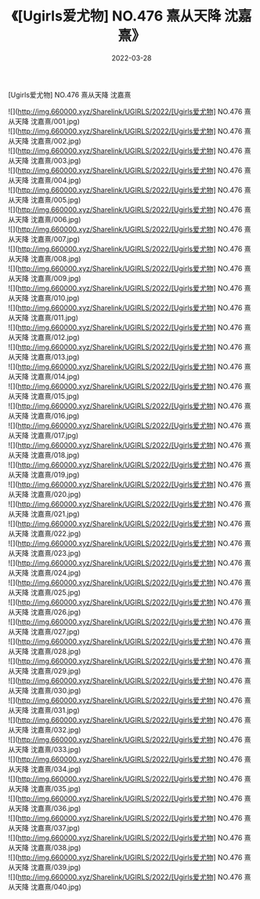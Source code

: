 ﻿---
layout: post
title:  《[Ugirls爱尤物] NO.476 熹从天降 沈嘉熹》
date:   2022-03-28
img: http://img.660000.xyz/Sharelink/UGIRLS/2022/[Ugirls爱尤物] NO.476 熹从天降 沈嘉熹/000.jpg
categories: [美女, 清纯, 唯美]
---

[Ugirls爱尤物] NO.476 熹从天降 沈嘉熹

 ![](http://img.660000.xyz/Sharelink/UGIRLS/2022/[Ugirls爱尤物] NO.476 熹从天降 沈嘉熹/001.jpg) <br>![](http://img.660000.xyz/Sharelink/UGIRLS/2022/[Ugirls爱尤物] NO.476 熹从天降 沈嘉熹/002.jpg) <br>![](http://img.660000.xyz/Sharelink/UGIRLS/2022/[Ugirls爱尤物] NO.476 熹从天降 沈嘉熹/003.jpg) <br>![](http://img.660000.xyz/Sharelink/UGIRLS/2022/[Ugirls爱尤物] NO.476 熹从天降 沈嘉熹/004.jpg) <br>![](http://img.660000.xyz/Sharelink/UGIRLS/2022/[Ugirls爱尤物] NO.476 熹从天降 沈嘉熹/005.jpg) <br>![](http://img.660000.xyz/Sharelink/UGIRLS/2022/[Ugirls爱尤物] NO.476 熹从天降 沈嘉熹/006.jpg) <br>![](http://img.660000.xyz/Sharelink/UGIRLS/2022/[Ugirls爱尤物] NO.476 熹从天降 沈嘉熹/007.jpg) <br>![](http://img.660000.xyz/Sharelink/UGIRLS/2022/[Ugirls爱尤物] NO.476 熹从天降 沈嘉熹/008.jpg) <br>![](http://img.660000.xyz/Sharelink/UGIRLS/2022/[Ugirls爱尤物] NO.476 熹从天降 沈嘉熹/009.jpg) <br>![](http://img.660000.xyz/Sharelink/UGIRLS/2022/[Ugirls爱尤物] NO.476 熹从天降 沈嘉熹/010.jpg) <br>![](http://img.660000.xyz/Sharelink/UGIRLS/2022/[Ugirls爱尤物] NO.476 熹从天降 沈嘉熹/011.jpg) <br>![](http://img.660000.xyz/Sharelink/UGIRLS/2022/[Ugirls爱尤物] NO.476 熹从天降 沈嘉熹/012.jpg) <br>![](http://img.660000.xyz/Sharelink/UGIRLS/2022/[Ugirls爱尤物] NO.476 熹从天降 沈嘉熹/013.jpg) <br>![](http://img.660000.xyz/Sharelink/UGIRLS/2022/[Ugirls爱尤物] NO.476 熹从天降 沈嘉熹/014.jpg) <br>![](http://img.660000.xyz/Sharelink/UGIRLS/2022/[Ugirls爱尤物] NO.476 熹从天降 沈嘉熹/015.jpg) <br>![](http://img.660000.xyz/Sharelink/UGIRLS/2022/[Ugirls爱尤物] NO.476 熹从天降 沈嘉熹/016.jpg) <br>![](http://img.660000.xyz/Sharelink/UGIRLS/2022/[Ugirls爱尤物] NO.476 熹从天降 沈嘉熹/017.jpg) <br>![](http://img.660000.xyz/Sharelink/UGIRLS/2022/[Ugirls爱尤物] NO.476 熹从天降 沈嘉熹/018.jpg) <br>![](http://img.660000.xyz/Sharelink/UGIRLS/2022/[Ugirls爱尤物] NO.476 熹从天降 沈嘉熹/019.jpg) <br>![](http://img.660000.xyz/Sharelink/UGIRLS/2022/[Ugirls爱尤物] NO.476 熹从天降 沈嘉熹/020.jpg) <br>![](http://img.660000.xyz/Sharelink/UGIRLS/2022/[Ugirls爱尤物] NO.476 熹从天降 沈嘉熹/021.jpg) <br>![](http://img.660000.xyz/Sharelink/UGIRLS/2022/[Ugirls爱尤物] NO.476 熹从天降 沈嘉熹/022.jpg) <br>![](http://img.660000.xyz/Sharelink/UGIRLS/2022/[Ugirls爱尤物] NO.476 熹从天降 沈嘉熹/023.jpg) <br>![](http://img.660000.xyz/Sharelink/UGIRLS/2022/[Ugirls爱尤物] NO.476 熹从天降 沈嘉熹/024.jpg) <br>![](http://img.660000.xyz/Sharelink/UGIRLS/2022/[Ugirls爱尤物] NO.476 熹从天降 沈嘉熹/025.jpg) <br>![](http://img.660000.xyz/Sharelink/UGIRLS/2022/[Ugirls爱尤物] NO.476 熹从天降 沈嘉熹/026.jpg) <br>![](http://img.660000.xyz/Sharelink/UGIRLS/2022/[Ugirls爱尤物] NO.476 熹从天降 沈嘉熹/027.jpg) <br>![](http://img.660000.xyz/Sharelink/UGIRLS/2022/[Ugirls爱尤物] NO.476 熹从天降 沈嘉熹/028.jpg) <br>![](http://img.660000.xyz/Sharelink/UGIRLS/2022/[Ugirls爱尤物] NO.476 熹从天降 沈嘉熹/029.jpg) <br>![](http://img.660000.xyz/Sharelink/UGIRLS/2022/[Ugirls爱尤物] NO.476 熹从天降 沈嘉熹/030.jpg) <br>![](http://img.660000.xyz/Sharelink/UGIRLS/2022/[Ugirls爱尤物] NO.476 熹从天降 沈嘉熹/031.jpg) <br>![](http://img.660000.xyz/Sharelink/UGIRLS/2022/[Ugirls爱尤物] NO.476 熹从天降 沈嘉熹/032.jpg) <br>![](http://img.660000.xyz/Sharelink/UGIRLS/2022/[Ugirls爱尤物] NO.476 熹从天降 沈嘉熹/033.jpg) <br>![](http://img.660000.xyz/Sharelink/UGIRLS/2022/[Ugirls爱尤物] NO.476 熹从天降 沈嘉熹/034.jpg) <br>![](http://img.660000.xyz/Sharelink/UGIRLS/2022/[Ugirls爱尤物] NO.476 熹从天降 沈嘉熹/035.jpg) <br>![](http://img.660000.xyz/Sharelink/UGIRLS/2022/[Ugirls爱尤物] NO.476 熹从天降 沈嘉熹/036.jpg) <br>![](http://img.660000.xyz/Sharelink/UGIRLS/2022/[Ugirls爱尤物] NO.476 熹从天降 沈嘉熹/037.jpg) <br>![](http://img.660000.xyz/Sharelink/UGIRLS/2022/[Ugirls爱尤物] NO.476 熹从天降 沈嘉熹/038.jpg) <br>![](http://img.660000.xyz/Sharelink/UGIRLS/2022/[Ugirls爱尤物] NO.476 熹从天降 沈嘉熹/039.jpg) <br>![](http://img.660000.xyz/Sharelink/UGIRLS/2022/[Ugirls爱尤物] NO.476 熹从天降 沈嘉熹/040.jpg) <br>